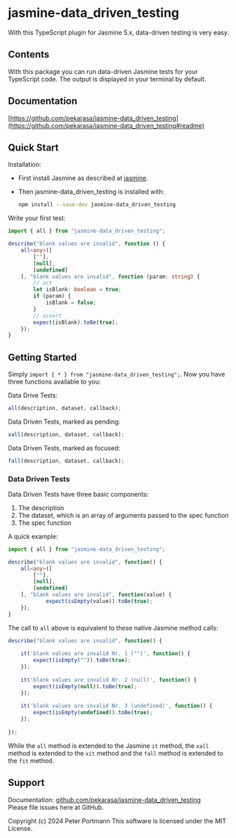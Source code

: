 # jasmine-data_driven_testing

With this TypeScript plugin for Jasmine 5.x, data-driven testing is very easy.

## Contents

With this package you can run data-driven Jasmine tests for your TypeScript code. The output is displayed in your terminal by default.

## Documentation

[https://github.com/pekarasa/jasmine-data_driven_testing](https://github.com/pekarasa/jasmine-data_driven_testing#readme)

## Quick Start

Installation:

- First install Jasmine as described at [jasmine](https://www.npmjs.com/package/jasmine).

- Then jasmine-data_driven_testing is installed with:

    ```sh
    npm install --save-dev jasmine-data_driven_testing
    ```

Write your first test:

```typescript
import { all } from "jasmine-data_driven_testing";

describe("blank values are invalid", function () {
    all<any>([
        [""],
        [null],
        [undefined]
    ], "blank values are invalid", function (param: string) {
        // act
        let isBlank: boolean = true;
        if (param) {
            isBlank = false;
        }
        // assert
        expect(isBlank).toBe(true);
    });
}
```

## Getting Started

Simply `import { * } from "jasmine-data_driven_testing";`. Now you have three functions available to you:

Data Drive Tests:

```typescript
all(description, dataset, callback);
```

Data Driven Tests, marked as pending:

```typescript
xall(description, dataset, callback);
```

Data Driven Tests, marked as focused:

```typescript
fall(description, dataset, callback);
```

### Data Driven Tests

Data Driven Tests have three basic components:

1. The description
1. The dataset, which is an array of arguments passed to the spec function
1. The spec function

A quick example:

```typescript
import { all } from "jasmine-data_driven_testing";

describe("blank values are invalid", function() {
    all<any>([
        [""],
        [null],
        [undefined]
    ], "blank values are invalid", function(value) {
            expect(isEmpty(value)).toBe(true);
    });
}
```

The call to `all` above is equivalent to these native Jasmine method calls:

```typescript
describe("blank values are invalid", function() {
 
    it('blank values are invalid Nr. 1 ("")', function() {
        expect(isEmpty("")).toBe(true);
    });
 
    it('blank values are invalid Nr. 2 (null)', function() {
        expect(isEmpty(null)).toBe(true);
    });
 
    it('blank values are invalid Nr. 3 (undefined)', function() {
        expect(isEmpty(undefined)).toBe(true);
    });
 
});
```

While the `all` method is extended to the Jasmine `it` method, the `xall` method is extended to the `xit` method and the `fall` method is extended to the `fit` method.

## Support

Documentation: [github.com/pekarasa/jasmine-data_driven_testing](https://github.com/pekarasa/jasmine-data_driven_testing#readme)<br>
Please file issues here at GitHub.

Copyright (c) 2024 Peter Portmann
This software is licensed under the MIT License.
